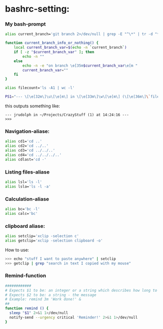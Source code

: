 # bashrc-setting:

### My bash-prompt
```sh
alias current_branch='git branch 2>/dev/null | grep -E "^\*" | tr -d "* "'

function current_branch_info_or_nothing() {
    local current_branch_var=$(echo -n `current_branch`)
    if [ -z "$current_branch_var" ]; then
        echo -n ""
    else
        echo -n -e "on branch \e[35m$current_branch_var\e[m "
        current_branch_var=""
    fi
}

alias filecount='ls -A1 | wc -l'

PS1="--- \[\e[32m\]\u\[\e[m\] in \[\e[33m\]\w\[\e[m\] (\[\e[36m\]\`filecount\`\[\e[m\]) at \t \`current_branch_info_or_nothing\`---\n>>> "
```
this outputs something like:
```
--- jrudolph in ~/Projects/CrazyStuff (1) at 14:24:16 ---
>>> 
```

### Navigation-aliase:
```sh
alias cd1='cd ..'
alias cd2='cd ../..'
alias cd3='cd ../../..'
alias cd4='cd ../../../..'
alias cdlast='cd -'
```

### Listing files-aliase
```sh
alias lsl='ls -l'
alias lsla='ls -l -a'
```

### Calculation-aliase
```sh
alias bc='bc -l'
alias calc='bc'
```

### clipboard aliase:
```sh
alias setclip='xclip -selection c'
alias getclip='xclip -selection clipboard -o'
```

How to use:
```sh
>>> echo "stuff I want to paste anywhere" | setclip
>>> getclip | grep "search in text I copied with my mouse"
```

### Remind-function
```sh
############
# Expects $1 to be: an integer or a string which describes how long to sleep. E.g. '3' or '5m'
# Expects $2 to be: a string - the message
# Example: remind 3m 'Work done!' &
##
function remind () {
  sleep "$1" 2>&1 1>/dev/null
  notify-send --urgency critical 'Reminder!' 2>&1 1>/dev/null
}

```
